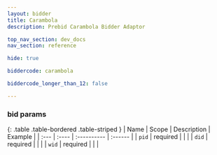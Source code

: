 ```yaml
---
layout: bidder
title: Carambola
description: Prebid Carambola Bidder Adaptor

top_nav_section: dev_docs
nav_section: reference

hide: true

biddercode: carambola

biddercode_longer_than_12: false

---
```


### bid params

{: .table .table-bordered .table-striped }
| Name | Scope | Description | Example |
| :--- | :---- | :---------- | :------ |
| `pid` | required |  |  |
| `did` | required |  |  |
| `wid` | required |  |  |